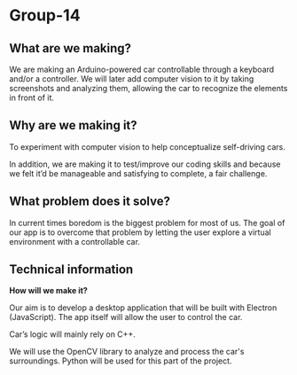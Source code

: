 # Group-14 

## What are we making?
We are making an Arduino-powered car controllable through a keyboard and/or a controller. 
We will later add computer vision to it by taking screenshots and analyzing them, allowing the car to recognize the elements in front of it.

## Why are we making it?
To experiment with computer vision to help conceptualize self-driving cars.

In addition, we are making it to test/improve our coding skills and because we felt it’d be manageable and satisfying to complete, a fair challenge.

## What problem does it solve?
In current times boredom is the biggest problem for most of us. The goal of our app is to overcome that problem by letting the user explore a virtual environment with a controllable car.

## Technical information
**How will we make it?**

Our aim is to develop a desktop application that will be built with Electron (JavaScript). The app itself will allow the user to control the car.

Car’s logic will mainly rely on C++. 

We will use the OpenCV library to analyze and process the car's surroundings. Python will be used for this part of the project.
